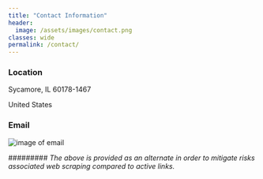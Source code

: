 ```yaml
---
title: "Contact Information"
header:
  image: /assets/images/contact.png
classes: wide
permalink: /contact/
---
```



### Location

Sycamore, IL 60178-1467 

United States

### Email  
![image of email]({{site.baseurl}}/assets/images/EMAILNEWJUN.png)



######### *The above is provided as an alternate in order to mitigate risks associated web scraping compared to active links.*


